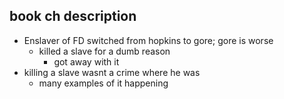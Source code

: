 ## book ch description
- Enslaver of FD switched from hopkins to gore; gore is worse
  - killed a slave for a dumb reason
    - got away with it
- killing a slave wasnt a crime where he was 
  - many examples of it happening